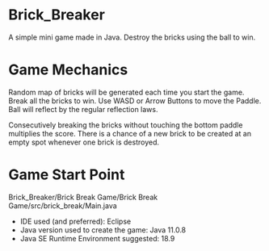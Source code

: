 # Brick_Breaker
A simple mini game made in Java. Destroy the bricks using the ball to win.

# Game Mechanics
Random map of bricks will be generated each time you start the game. Break all the bricks to win.
Use WASD or Arrow Buttons to move the Paddle. Ball will reflect by the regular reflection laws.

Consecutively breaking the bricks without touching the bottom paddle multiplies the score.
There is a chance of a new brick to be created at an empty spot whenever one brick is destroyed.

# Game Start Point
Brick_Breaker/Brick Break Game/Brick Break Game/src/brick_break/Main.java

- IDE used (and preferred): Eclipse
- Java version used to create the game: Java 11.0.8
- Java SE Runtime Environment suggested: 18.9
